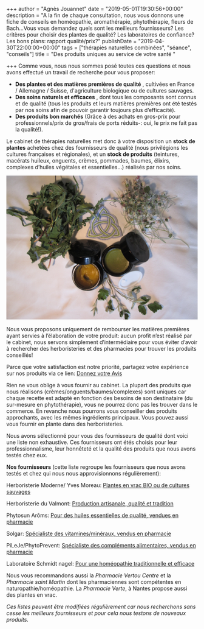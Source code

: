 +++
author = "Agnès Jouannet"
date = "2019-05-01T19:30:56+00:00"
description = "A la fin de chaque consultation, nous vous donnons une fiche de conseils en homéopathie, aromathérapie, phytothérapie, fleurs de Bach...Vous vous demandez quels sont les meilleurs fournisseurs? Les critères pour choisir des plantes de qualité? Les laboratoires de confiance? Les bons plans: rapport qualité/prix?"
publishDate = "2019-04-30T22:00:00+00:00"
tags = ["thérapies naturelles combinées", "séance", "conseils"]
title = "Des produits uniques  au service de votre santé "

+++
Comme vous, nous nous sommes posé toutes ces questions et nous avons effectué un travail de recherche pour vous proposer:

* **Des plantes et des matières premières de qualité** , cultivées en France / Allemagne / Suisse, d'agriculture biologique ou de cultures sauvages.
* **Des soins naturels et efficaces** , dont tous les composants sont connus et de qualité (tous les produits et leurs matières premières ont été testés par nos soins afin de pouvoir garantir toujours plus d’efficacité).
* **Des produits bon marchés** (Grâce à des achats en gros-prix pour professionnels/prix de gros/frais de ports réduits-: oui, le prix ne fait pas la qualité!).

Le cabinet de thérapies naturelles met donc à votre disposition un **stock de plantes** achetées chez des fournisseurs de qualité (nous privilégions les cultures françaises et régionales), et un **stock de produits** (teintures, macérats huileux, onguents, crèmes, pommades, baumes, élixirs, complexes d’huiles végétales et essentielles...) réalisés par nos soins.

![Pommade à l'arnica, onguent réparateur pour les allergies cutanées, plantes en vrac: Pissenlit, Pâquerettes et Framboisier.](/IMG_0729.JPG "Ci-dessus:")

Nous vous proposons uniquement de rembourser les matières premières ayant servies à l’élaboration de votre produit: aucun profit n’est réalisé par le cabinet, nous servons simplement d’intermédiaire pour vous éviter d’avoir à rechercher des herboristeries et des pharmacies pour trouver les produits conseillés!

Parce que votre satisfaction est notre priorité, partagez votre expérience sur nos produits via ce lien: [Donnez votre Avis](https://www.google.com/search?hl=fr-FR&gl=fr&q=Cabinet+de+th%C3%A9rapies+naturelles,+500+Route+de+Clisson,+44120+Vertou&ludocid=10753520657052998457#lrd=0x4805e934f2e364d3:0x953c2e1020781b39,3)

  
Rien ne vous oblige à vous fournir au cabinet. La plupart des produits que nous réalisons (crèmes/onguents/baumes/complexes) sont uniques car chaque recette est adapté en fonction des besoins de son destinataire (du sur-mesure en phytothérapie), vous ne pourrez donc pas les trouver dans le commerce. En revanche nous pourrons vous conseiller des produits approchants, avec les mêmes ingrédients principaux. Vous pouvez aussi vous fournir en plante dans des herboristeries.

Nous avons sélectionné pour vous des fournisseurs de qualité dont voici une liste non exhaustive. Ces fournisseurs ont étés choisis pour leur professionnalisme, leur honnêteté et la qualité des produits que nous avons testés chez eux.

**Nos fournisseurs** (cette liste regroupe les fournisseurs que nous avons testés et chez qui nous nous approvisionnons régulièrement):

Herboristerie Moderne/ Yves Moreau: [Plantes en vrac BIO ou de cultures sauvages](https://www.herboristerie-moderne.fr/tisanes-infusions/plantes-simples/a/)

Herboristerie du Valmont: [Production artisanale, qualité et tradition](https://www.herboristerieduvalmont.com/content/4-qui-sommes-nous)

Phytosun Arôms: [Pour des huiles essentielles de qualité, vendues en pharmacie](https://www.phytosunaroms.com/)

Solgar: [Spécialiste des vitamines/minéraux, vendus en pharmacie](http://www.solgar.fr/produits/)

PiLeJe/PhytoPrevent: [Spécialiste des compléments alimentaires, vendus en pharmacie](https://www.commander-pileje.fr/)

Laboratoire Schmidt nagel: [Pour une homéopathie traditionnelle et efficace](https://www.amavita.ch/fr/catalogsearch/result?q=schmidt%20nagel)

Nous vous recommandons aussi la _Pharmacie Vertou Centre_ et la _Pharmacie saint Martin_ dont les pharmaciennes sont compétentes en naturopathie/homéopathie. La _Pharmacie Verte_, à Nantes propose aussi des plantes en vrac.

_Ces listes peuvent être modifiées régulièrement car nous recherchons sans cesse les meilleurs fournisseurs et pour cela nous testons de nouveaux produits._